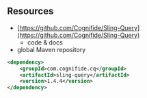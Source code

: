 ## Resources

* [https://github.com/Cognifide/Sling-Query](https://github.com/Cognifide/Sling-Query)
  * code & docs
* global Maven repository

```xml
<dependency>
    <groupId>com.cognifide.cq</groupId>
    <artifactId>sling-query</artifactId>
    <version>1.4.4</version>
</dependency>
```
